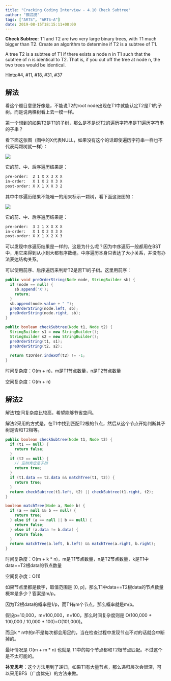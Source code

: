 ```yaml
---
title: "Cracking Coding Interview - 4.10 Check Subtree"
author: "颇忒脱"
tags: ["ARTS", "ARTS-A"]
date: 2019-08-15T18:15:11+08:00
---
```


<!--more-->

**Check Subtree**: T1 and T2 are two very large binary trees, with T1 much bigger than T2. Create an algorithm to determine if T2 is a subtree of T1.

A tree T2 is a subtree of T1 if there exists a node n in T1 such that the subtree of n is identical to T2. That is, if you cut off the tree at node n, the two trees would be identical.

Hints:#4, #11, #18, #31, #37

## 解法

看这个题目意思好像是，不能说T2的root node出现在T1中就能认定T2是T1的子树。而是说两棵树看上去一模一样。

第一个想到的如果T2是T1的子树，那么是不是说T2的遍历字符串是T1遍历字符串的子串？

看下面这张图（图中的X代表NULL，如果没有这个的话即使遍历字符串一样也不代表两颗树就一样）：

![](pic-1.png)

它的前、中、后序遍历结果是：

```txt
pre-order:  2 1 X X 3 X X
in-order:   X 1 X 2 X 3 X
post-order: X X 1 X X 3 2
```

其中中序遍历结果不能唯一的用来标示一颗树，看下面这张图的：

![](pic-2.png)

它的前、中、后序遍历结果是：

```txt
pre-order:  3 2 1 X X X X
in-order:   X 1 X 2 X 3 X
post-order: X X 1 X 2 X 3
```

可以发现中序遍历结果是一样的，这是为什么呢？因为中序遍历一般都用在BST中，用它来得到从小到大都有序数组。中序遍历本身只表达了大小关系，并没有办法表达结构关系。

可以使用前序、后序遍历来判断T2是否T1的子树。这里用前序：

```java
public void preOrderString(Node node, StringBuilder sb) {
  if (node == null) {
    sb.append('X');
    return;
  }
  sb.append(node.value + " ");
  preOrderString(node.left, sb);
  preOrderString(node.right, sb);
}

public boolean checkSubtree(Node t1, Node t2) {
  StringBuilder s1 = new StringBuilder();
  StringBuilder s2 = new StringBuilder();
  preOrderString(t1, s1);
  preOrderString(t2, s2);
  
  return t1Order.indexOf(t2) != -1;
}
```

时间复杂度：O(m + n)，m是T1节点数量，n是T2节点数量

空间复杂度：O(m + n)

## 解法2

解法1空间复杂度比较高，希望能够节省空间。

解法2采用的方式是，在T1中找到匹配T2根的节点，然后从这个节点开始判断其子树是否和T2相等。

```java
public boolean checkSubtree(Node t1, Node t2) {
  if (t1 == null) {
    return false;
  }
  if (t2 == null) {
    // 空树肯定是子树
    return true;
  }
  if (t1.data == t2.data && matchTree(t1, t2)) {
    return true;
  }
  return checkSubtree(t1.left, t2) || checkSubtree(t1.right, t2);
}

boolean matchTree(Node a, Node b) {
  if (a == null && b == null) {
    return true;
  } else if (a == null || b == null) {
    return false;
  } else if (a.data != b.data) {
    return false;
  }
  return matchTree(a.left, b.left) && matchTree(a.right, b.right);
}
```



时间复杂度：O(m + k * n)，m是T1节点数量，n是T2节点数量，k是T1中data==T2根data的节点数量

空间复杂度：O(1)

如果节点里都是数字，取值范围是 [0, p]，那么T1中data==T2根data的节点数量概率是多少？答案是m/p。

因为T2根data的概率是1/p，而T1有m个节点，那么概率就是m/p。

假设p=10,000，m=100,000，n=100，那么时间复杂度则是 O(100,000 + 100,000 / 10,000 * 100)=O(101,000)。

而且k * n中的n不是每次都会用足的，当在检查过程中发现节点不对的话就会中断掉的。

最坏情况是 O(m + m * n) 也就是 T1中的每个节点都和T2根节点匹配。不过这个是不太可能的。

**补充思考**：这个方法用到了递归，如果T1有大量节点，那么递归层次会很深，可以采用BFS（广度优先）的方法来做。